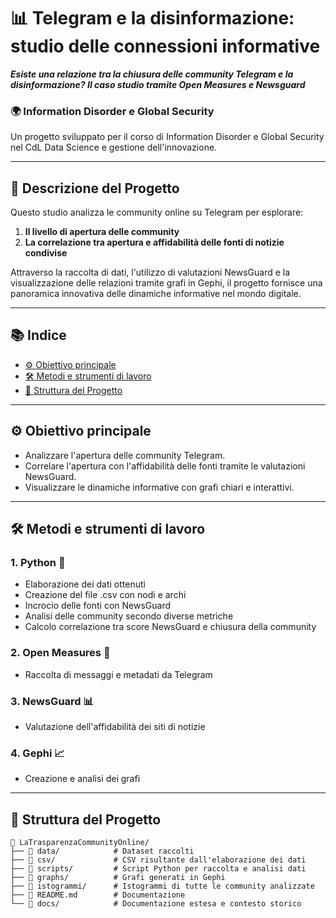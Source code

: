 # 📊 **Telegram e la disinformazione: studio delle connessioni informative**  
**_Esiste una relazione tra la chiusura delle community Telegram e la disinformazione? Il caso studio tramite Open Measures e Newsguard_**  

### 🌍 Information Disorder e Global Security  
Un progetto sviluppato per il corso di Information Disorder e Global Security nel CdL Data Science e gestione dell'innovazione.

---

## 🚀 **Descrizione del Progetto**  
Questo studio analizza le community online su Telegram per esplorare:  
1. **Il livello di apertura delle community**  
2. **La correlazione tra apertura e affidabilità delle fonti di notizie condivise**  

Attraverso la raccolta di dati, l'utilizzo di valutazioni NewsGuard e la visualizzazione delle relazioni tramite grafi in Gephi, il progetto fornisce una panoramica innovativa delle dinamiche informative nel mondo digitale.  

---

## 📚 **Indice**  
- [⚙️ Obiettivo principale](#-obiettivi)  
- [🛠️ Metodi e strumenti di lavoro](#️-strumenti-utilizzati)  
- [📂 Struttura del Progetto](#-struttura-del-progetto)

---

## ⚙️ **Obiettivo principale**  
- Analizzare l'apertura delle community Telegram.  
- Correlare l'apertura con l'affidabilità delle fonti tramite le valutazioni NewsGuard.  
- Visualizzare le dinamiche informative con grafi chiari e interattivi.  

---

## 🛠️ **Metodi e strumenti di lavoro**  
### 1. **Python** 🐍  
- Elaborazione dei dati ottenuti 
- Creazione del file .csv con nodi e archi
- Incrocio delle fonti con NewsGuard
- Analisi delle community secondo diverse metriche
- Calcolo correlazione tra score NewsGuard e chiusura della community

### 2. **Open Measures** 🔎
- Raccolta di messaggi e metadati da Telegram

### 3. **NewsGuard** 📊 
- Valutazione dell'affidabilità dei siti di notizie

### 4. **Gephi** 📈  
- Creazione e analisi dei grafi 

---

## 📂 **Struttura del Progetto**  
```plaintext
📁 LaTrasparenzaCommunityOnline/
├── 📂 data/            # Dataset raccolti
├── 📂 csv/             # CSV risultante dall'elaborazione dei dati
├── 📂 scripts/         # Script Python per raccolta e analisi dati
├── 📂 graphs/          # Grafi generati in Gephi
├── 📂 istogrammi/      # Istogrammi di tutte le community analizzate
├── 📄 README.md        # Documentazione
└── 📂 docs/            # Documentazione estesa e contesto storico